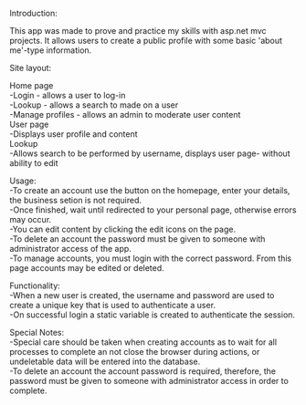 Introduction:  
  
This app was made to prove and practice my skills with asp.net mvc projects. It allows users to create a public profile with some basic 'about me'-type information.  
  
Site layout:  
  
Home page  
  -Login - allows a user to log-in  
  -Lookup - allows a search to made on a user  
  -Manage profiles - allows an admin to moderate user content  
User page  
  -Displays user profile and content  
Lookup  
  -Allows search to be performed by username, displays user page- without ability to edit  
  
Usage:  
  -To create an account use the button on the homepage, enter your details, the business setion is not required.  
  -Once finished, wait until redirected to your personal page, otherwise errors may occur.  
  -You can edit content by clicking the edit icons on the page.  
  -To delete an account the password must be given to someone with administrator access of the app.  
  -To manage accounts, you must login with the correct password. From this page accounts may be edited or deleted.  
  
Functionality:  
  -When a new user is created, the username and password are used to create a unique key that is used to authenticate a user.  
  -On successful login a static variable is created to authenticate the session.  
  
Special Notes:  
  -Special care should be taken when creating accounts as to wait for all processes to complete an not close the browser during actions, or undeletable data will be entered into the database.  
  -To delete an account the account password is required, therefore, the password must be given to someone with administrator access in order to complete.  
